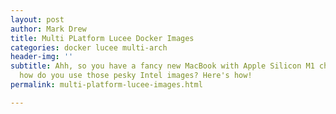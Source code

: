 ```yaml
---
layout: post
author: Mark Drew
title: Multi PLatform Lucee Docker Images
categories: docker lucee multi-arch
header-img: ''
subtitle: Ahh, so you have a fancy new MacBook with Apple Silicon M1 chips... now
  how do you use those pesky Intel images? Here's how!
permalink: multi-platform-lucee-images.html

---
```

